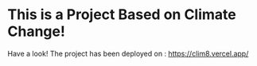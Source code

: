 # This is a Project Based on Climate Change!
Have a look!
The project has been deployed on : https://clim8.vercel.app/
